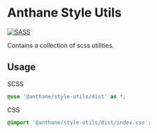 # Anthane Style Utils

[![SASS](https://img.shields.io/badge/SASS-hotpink.svg?style=for-the-badge&logo=SASS&logoColor=white)](https://sass-lang.com/)

Contains a collection of scss utilities.


## Usage

SCSS

```scss
@use '@anthane/style-utils/dist' as *;
```

CSS

```css
@import '@anthane/style-utils/dist/index.css';
```
